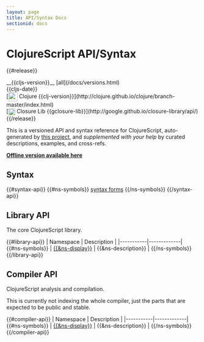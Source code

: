 ```yaml
---
layout: page
title: API/Syntax Docs
sectionid: docs
---
```


# ClojureScript API/Syntax

{{#release}}
 <div id="release">
<div id="version">__{{cljs-version}}__ [all](/docs/versions.html)</div>
<div id="date">{{cljs-date}}</div>
<div id="clojure">[<img valign="middle" width="24px" src="http://i.imgur.com/1GjPKvB.png"> Clojure {{clj-version}}](http://clojure.github.io/clojure/branch-master/index.html)</div>
<div id="gclosure">[<img valign="middle" width="18px" src="http://i.imgur.com/yGyeE7k.png"> Closure Lib {{gclosure-lib}}](http://google.github.io/closure-library/api/)</div>
</div>
{{/release}}

This is a versioned API and syntax reference for ClojureScript, auto-generated
by [this project](https://github.com/cljsinfo/cljs-api-docs), and _supplemented
with your help_ by curated descriptions, examples, and cross-refs.

__[Offline version available here](https://github.com/cljsinfo/cljs-api-docs#offline-docset-for-dash)__

## Syntax

{{#syntax-api}}
{{#ns-symbols}}
[syntax forms]({{&ns-link}})
{{/ns-symbols}}
{{/syntax-api}}

## Library API

The core ClojureScript library.

{{#library-api}}
| Namespace | Description |
|-----------|-------------|
{{#ns-symbols}}
| [{{&ns-display}}]({{&ns-link}}) | {{&ns-description}} |
{{/ns-symbols}}
{{/library-api}}

## Compiler API

ClojureScript analysis and compilation.

This is currently not indexing the whole compiler, just the parts that are
expected to be public and stable.

{{#compiler-api}}
| Namespace | Description |
|-----------|-------------|
{{#ns-symbols}}
| [{{&ns-display}}]({{&ns-link}}) | {{&ns-description}} |
{{/ns-symbols}}
{{/compiler-api}}
